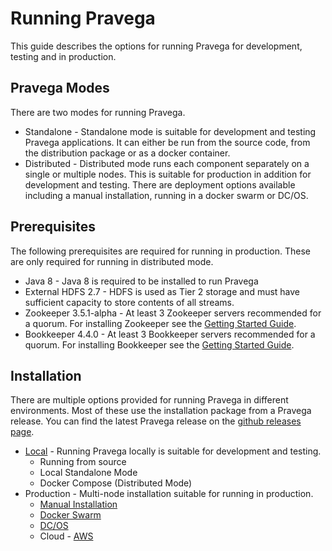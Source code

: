 # Running Pravega

This guide describes the options for running Pravega for development, testing and in production.

## Pravega Modes

There are two modes for running Pravega.

- Standalone - Standalone mode is suitable for development and testing Pravega applications. It can either be run from the source code, from the distribution package or as a docker container.
- Distributed - Distributed mode runs each component separately on a single or multiple nodes. This is suitable for production in addition for development and testing. There are deployment options available including a manual installation, running in a docker swarm or DC/OS.

## Prerequisites

The following prerequisites are required for running in production. These are only required for running in distributed mode.

- Java 8 - Java 8 is required to be installed to run Pravega
- External HDFS 2.7 - HDFS is used as Tier 2 storage and must have sufficient capacity to store contents of all streams.
- Zookeeper 3.5.1-alpha - At least 3 Zookeeper servers recommended for a quorum. For installing Zookeeper see the [Getting Started Guide](http://zookeeper.apache.org/doc/r3.5.1-alpha/zookeeperStarted.html).
- Bookkeeper 4.4.0 - At least 3 Bookkeeper servers recommended for a quorum. For installing Bookkeeper see the [Getting Started Guide](http://bookkeeper.apache.org/docs/r4.4.0/bookkeeperStarted.html).

## Installation

There are multiple options provided for running Pravega in different environments. Most of these use the installation package from a Pravega release. You can find the latest Pravega release on the [github releases page](https://github.com/pravega/pravega/releases).

- [Local](run-local.md) - Running Pravega locally is suitable for development and testing.
    - Running from source
    - Local Standalone Mode
    - Docker Compose (Distributed Mode)
- Production - Multi-node installation suitable for running in production.
    - [Manual Installation](installation.md)
    - [Docker Swarm](docker-swarm.md)
    - [DC/OS](dcos-install.md)
    - Cloud - [AWS](aws-install.md)


